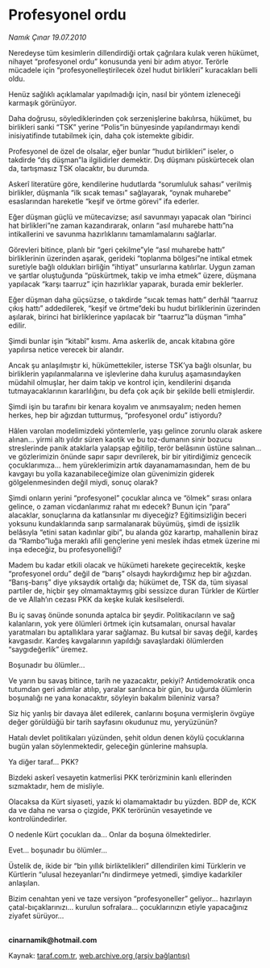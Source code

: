 # Profesyonel ordu

*Namık Çınar 19.07.2010*

<div class="yazi"><p>Neredeyse tüm kesimlerin dillendirdiği ortak çağrılara kulak veren hükümet, nihayet “profesyonel ordu” konusunda yeni bir adım atıyor. Terörle mücadele için “profesyonelleştirilecek özel hudut birlikleri” kuracakları belli oldu.</p>
<p>Henüz sağlıklı açıklamalar yapılmadığı için, nasıl bir yöntem izleneceği karmaşık görünüyor.</p>
<p>Daha doğrusu, söylediklerinden çok serzenişlerine bakılırsa, hükümet, bu birlikleri sanki “TSK” yerine “Polis”in bünyesinde yapılandırmayı kendi inisiyatifinde tutabilmek için, daha çok istemekte gibidir.</p>
<p>Profesyonel de özel de olsalar, eğer bunlar “hudut birlikleri” iseler, o takdirde “dış düşman”la ilgilidirler demektir. Dış düşmanı püskürtecek olan da, tartışmasız TSK olacaktır, bu durumda.</p>
<p>Askerî literatüre göre, kendilerine hudutlarda “sorumluluk sahası” verilmiş birlikler, düşmanla “ilk sıcak teması” sağlayarak, “oynak muharebe” esaslarından hareketle “keşif ve örtme görevi” ifa ederler.</p>
<p>Eğer düşman güçlü ve mütecavizse; asıl savunmayı yapacak olan “birinci hat birlikleri”ne zaman kazandırarak, onların “asıl muharebe hattı”na intikallerini ve savunma hazırlıklarını tamamlamalarını sağlarlar.</p>
<p>Görevleri bitince, planlı bir “geri çekilme”yle “asıl muharebe hattı” birliklerinin üzerinden aşarak, gerideki “toplanma bölgesi”ne intikal etmek suretiyle bağlı oldukları birliğin “ihtiyat” unsurlarına katılırlar. Uygun zaman ve şartlar oluştuğunda “püskürtmek, takip ve imha etmek” üzere, düşmana yapılacak “karşı taarruz” için hazırlıklar yaparak, burada emir beklerler. </p>
<p>Eğer düşman daha güçsüzse, o takdirde “sıcak temas hattı” derhâl “taarruz çıkış hattı” addedilerek, “keşif ve örtme”deki bu hudut birliklerinin üzerinden aşılarak, birinci hat birliklerince yapılacak bir “taarruz”la düşman “imha” edilir.</p>
<p>Şimdi bunlar işin “kitabî” kısmı. Ama askerlik de, ancak kitabına göre yapılırsa netice verecek bir alandır.</p>
<p>Ancak şu anlaşılmıştır ki, hükümettekiler, isterse TSK’ya bağlı olsunlar, bu birliklerin yapılanmalarına ve işlevlerine daha kuruluş aşamasındayken müdahil olmuşlar, her daim takip ve kontrol için, kendilerini dışarıda tutmayacaklarının kararlılığını, bu defa çok açık bir şekilde belli etmişlerdir. </p>
<p>Şimdi işin bu tarafını bir kenara koyalım ve anımsayalım; neden hemen herkes, hep bir ağızdan tutturmuş, “profesyonel ordu” istiyordu?</p>
<p>Hâlen varolan modelimizdeki yöntemlerle, yaşı gelince zorunlu olarak askere alınan... yirmi altı yıldır süren kaotik ve bu toz-dumanın sinir bozucu streslerinde panik ataklarla yalapşap eğitilip, terör belâsının üstüne salınan... ve gözlerimizin önünde sapır sapır devrilerek, bir bir yitirdiğimiz gencecik çocuklarımıza... hem yüreklerimizin artık dayanamamasından, hem de bu kavgayı bu yolla kazanabileceğimize olan güvenimizin giderek gölgelenmesinden değil miydi, sonuç olarak?</p>
<p>Şimdi onların yerini “profesyonel” çocuklar alınca ve “ölmek” sırası onlara gelince, o zaman vicdanlarımız rahat mı edecek? Bunun için “para” alacaklar, sonuçlarına da katlansınlar mı diyeceğiz? Eğitimsizliğin beceri yoksunu kundaklarında sarıp sarmalanarak büyümüş, şimdi de işsizlik belâsıyla “etini satan kadınlar gibi”, bu alanda göz karartıp, mahallenin biraz da “Rambo”luğa meraklı afili gençlerine yeni meslek ihdas etmek üzerine mi inşa edeceğiz, bu profesyonelliği?</p>
<p>Madem bu kadar etkili olacak ve hükümeti harekete geçirecektik, keşke “profesyonel ordu” değil de “barış” olsaydı haykırdığımız hep bir ağızdan. “Barış-barış” diye yıksaydık ortalığı da; hükümet de, TSK da, tüm siyasal partiler de, hiçbir şey olmamaktaymış gibi sessizce duran Türkler de Kürtler de ve Allah’ın cezası PKK da keşke kulak kesilselerdi.</p>
<p>Bu iç savaş önünde sonunda aptalca bir şeydir. Politikacıların ve sağ kalanların, yok yere ölümleri örtmek için kutsamaları, onursal havalar yaratmaları bu aptallıklara yarar sağlamaz. Bu kutsal bir savaş değil, kardeş kavgasıdır. Kardeş kavgalarının yapıldığı savaşlardaki ölümlerden “saygıdeğerlik” üremez.</p>
<p>Boşunadır bu ölümler...</p>
<p>Ve yarın bu savaş bitince, tarih ne yazacaktır, pekiyi? Antidemokratik onca tutumdan geri adımlar atılıp, yaralar sarılınca bir gün, bu uğurda ölümlerin boşunalığı ne yana konacaktır, söyleyin bakalım bileniniz varsa?</p>
<p>Siz hiç yanlış bir davaya âlet edilerek, canlarını boşuna vermişlerin övgüye değer görüldüğü bir tarih sayfasını okudunuz mu, yeryüzünün?</p>
<p>Hatalı devlet politikaları yüzünden, şehit oldun denen köylü çocuklarına bugün yalan söylenmektedir, geleceğin günlerine mahsupla.</p>
<p>Ya diğer taraf... PKK?</p>
<p>Bizdeki askerî vesayetin katmerlisi PKK terörizminin kanlı ellerinden sızmaktadır, hem de misliyle.</p>
<p>Olacaksa da Kürt siyaseti, yazık ki olamamaktadır bu yüzden. BDP de, KCK da ve daha ne varsa o çizgide, PKK terörünün vesayetinde ve kontrolündedirler.</p>
<p>O nedenle Kürt çocukları da... Onlar da boşuna ölmektedirler.</p>
<p>Evet... boşunadır bu ölümler...</p>
<p>Üstelik de, ikide bir “bin yıllık birliktelikleri” dillendirilen kimi Türklerin ve Kürtlerin “ulusal hezeyanları”nı dindirmeye yetmedi, şimdiye kadarkiler anlaşılan.</p>
<p>Bizim cenahtan yeni ve taze versiyon “profesyoneller” geliyor... hazırlayın çatal-bıçaklarınızı... kurulun sofralara... çocuklarınızın etiyle yapacağınız ziyafet sürüyor...</p>
<p><b><br/>cinarnamik@hotmail.com</b></p></div>

Kaynak: [taraf.com.tr](http://www.taraf.com.tr:80/namik-cinar/makale-profesyonel-ordu.htm), [web.archive.org (arşiv bağlantısı)](http://web.archive.org/web/20100720220351/http://www.taraf.com.tr:80/namik-cinar/makale-profesyonel-ordu.htm)
